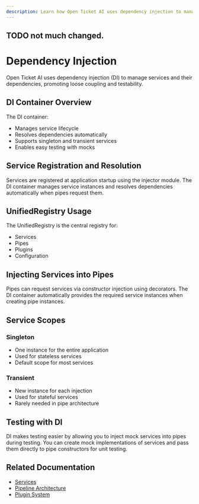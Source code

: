 ```yaml
---
description: Learn how Open Ticket AI uses dependency injection to manage services, resolve dependencies, and enable testability with loose coupling.
---
```


## TODO not much changed.

# Dependency Injection

Open Ticket AI uses dependency injection (DI) to manage services and their dependencies, promoting loose coupling and
testability.

## DI Container Overview

The DI container:

- Manages service lifecycle
- Resolves dependencies automatically
- Supports singleton and transient services
- Enables easy testing with mocks

## Service Registration and Resolution

Services are registered at application startup using the injector module. The DI container manages service instances and
resolves dependencies automatically when pipes request them.

## UnifiedRegistry Usage

The UnifiedRegistry is the central registry for:

- Services
- Pipes
- Plugins
- Configuration

## Injecting Services into Pipes

Pipes can request services via constructor injection using decorators. The DI container automatically provides the
required service instances when creating pipe instances.

## Service Scopes

### Singleton

- One instance for the entire application
- Used for stateless services
- Default scope for most services

### Transient

- New instance for each injection
- Used for stateful services
- Rarely needed in pipe architecture

## Testing with DI

DI makes testing easier by allowing you to inject mock services into pipes during testing. You can create mock
implementations of services and pass them directly to pipe constructors for unit testing.

## Related Documentation

- [Services](services.md)
- [Pipeline Architecture](../../concepts/pipeline-architecture.md)
- [Plugin System](../plugins/plugin_system.md)
